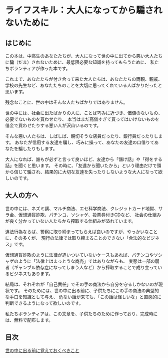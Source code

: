 # ライフスキル：大人になってから騙されないために

## はじめに

この本は、中高生のあなたたちが、大人になって世の中に出てから悪い大人たちに騙（だま）されないために、最低限必要な知識を持ってもらうために、
私たちボランティアが作った本です。

これまで、あなたたちが付き合って来た大人たちは、あなたたちの両親、親戚、学校の先生など、あなたたちのことを大切に思ってくれている人ばかりだったと思います。

残念なことに、世の中はそんな人たちばかりではありません。

世の中には、社会に出たばかりの人に、ことば巧みに近づき、価値のないもの、必要でないものを買わせたり、
本当はまだ高価すぎて買ってはいけないものを借金で買わせたりする悪い人が沢山いるのです。

そんな悪い人たちは、しばしば、親切そうな店員だったり、銀行員だったりします。
あなたが信用する友達を騙し、巧みに操って、あなたの友達の口借りてあなたを騙したりもします。

大人になれば、誰もが必ずと言って良いほど、友達から「儲け話」や「得をする話」を聞くと思います。
その時に、「友達から聞いたから」という理由だけで頭から信じて騙され、結果的に大切な友達を失ったりしないような大人になって欲しいのです。

## 大人の方へ

世の中には、ネズミ講、マルチ商法、エセ科学商法、クレジットカード地獄、サラ金、仮想通貨詐欺、パチンコ、ソシャゲ、投票券付きCDなど、
社会の仕組みが良く分かっていない人たちから搾取する仕組みが溢れています。

違法行為ならば、警察に取り締まってもらえば良いのですが、やっかいなことに、その多くが、
現行の法律では取り締まることのできない「合法的なビジネス」です。

仮想通貨詐欺のように法律が追いついていないケースもあれば、パチンコやソシャゲのように「法律上はまっとうな商売」ではありながらも、
実態は一部の弱者（ギャンブル依存症になってしまう人など）から搾取することで成り立っているビジネスもあります。

結局は、それぞれが「自己責任」でその手の商法から自分を守るしかないのが現状です。
そのためには、世の中に出る前に、子供たちにこの手の商法の典型的な手口を知識として与え、
危ない話が来ても、「この話は怪しいな」と直感的に判断できるようになって欲しいのです。

私たちボランティアは、この文章を、子供たちのために作っており、完成時には、無料で配布します。

## 目次

[世の中に出る前に覚えておくべきこと](./first.md)

